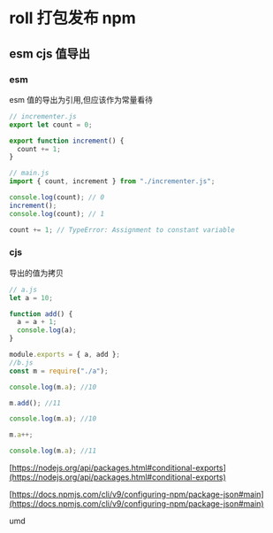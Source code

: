 # roll 打包发布 npm

## esm cjs 值导出

### esm

esm 值的导出为引用,但应该作为常量看待

```js
// incrementer.js
export let count = 0;

export function increment() {
  count += 1;
}

// main.js
import { count, increment } from "./incrementer.js";

console.log(count); // 0
increment();
console.log(count); // 1

count += 1; // TypeError: Assignment to constant variable
```

### cjs

导出的值为拷贝

```js
// a.js
let a = 10;

function add() {
  a = a + 1;
  console.log(a);
}

module.exports = { a, add };
//b.js
const m = require("./a");

console.log(m.a); //10

m.add(); //11

console.log(m.a); //10

m.a++;

console.log(m.a); //11
```

[https://nodejs.org/api/packages.html#conditional-exports](https://nodejs.org/api/packages.html#conditional-exports)

[https://docs.npmjs.com/cli/v9/configuring-npm/package-json#main](https://docs.npmjs.com/cli/v9/configuring-npm/package-json#main)

umd

 <script src="https://unpkg.com/@cyhfe/toolkit@0.0.2/dist/index.umd.js"></script>
